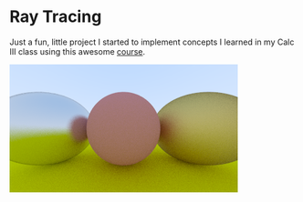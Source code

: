 # Ray Tracing
Just a fun, little project I started to implement concepts I learned in my Calc III class using this awesome [course](https://github.com/RayTracing/raytracing.github.io).
 
![](renderer.png)